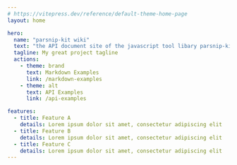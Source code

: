 ```yaml
---
# https://vitepress.dev/reference/default-theme-home-page
layout: home

hero:
  name: "parsnip-kit wiki"
  text: "the API document site of the javascript tool libary parsnip-kit"
  tagline: My great project tagline
  actions:
    - theme: brand
      text: Markdown Examples
      link: /markdown-examples
    - theme: alt
      text: API Examples
      link: /api-examples

features:
  - title: Feature A
    details: Lorem ipsum dolor sit amet, consectetur adipiscing elit
  - title: Feature B
    details: Lorem ipsum dolor sit amet, consectetur adipiscing elit
  - title: Feature C
    details: Lorem ipsum dolor sit amet, consectetur adipiscing elit
---
```


